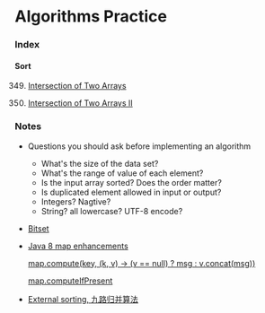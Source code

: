 # Algorithms Practice

### Index

#### Sort

349. [Intersection of Two Arrays](https://github.com/VictoriaHong/algorithms-java/blob/master/category_sort/n349.java)

350. [Intersection of Two Arrays II](https://github.com/VictoriaHong/algorithms-java/blob/master/category_sort/n350.java)



### Notes

- Questions you should ask before implementing an algorithm

    - What's the size of the data set?
    - What's the range of value of each element?
    - Is the input array sorted? Does the order matter?
    - Is duplicated element allowed in input or output?
    - Integers? Nagtive?
    - String? all lowercase? UTF-8 encode?

- [Bitset](https://docs.oracle.com/javase/7/docs/api/java/util/BitSet.html)

- [Java 8 map enhancements](https://blog.jooq.org/2014/02/14/java-8-friday-goodies-map-enhancements/)

    [map.compute(key, (k, v) -> (v == null) ? msg : v.concat(msg))](https://docs.oracle.com/javase/8/docs/api/java/util/Map.html#compute-K-java.util.function.BiFunction-)

    [map.computeIfPresent](https://docs.oracle.com/javase/8/docs/api/java/util/Map.html#computeIfPresent-K-java.util.function.BiFunction-)

- [External sorting, 九路归并算法](https://www.wikiwand.com/zh/%E5%A4%96%E6%8E%92%E5%BA%8F) 

